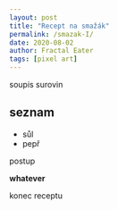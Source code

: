 ```yaml
---
layout: post
title: "Recept na smažák"
permalink: /smazak-I/
date: 2020-08-02
author: Fractal Eater
tags: [pixel art]
---
```


soupis surovin

## seznam

- sůl
- pepř

postup

**whatever**

konec receptu
